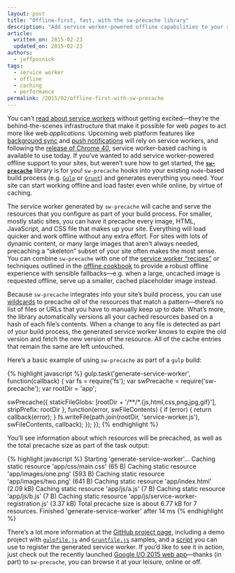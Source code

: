 ```yaml
---
layout: post
title: "Offline-first, fast, with the sw-precache library"
description: "Add service worker-powered offline capabilities to your site with the sw-precache library."
article:
  written_on: 2015-02-23
  updated_on: 2015-02-23
authors:
  - jeffposnick
tags:
  - service worker
  - offline
  - caching
  - performance
permalink: /2015/02/offline-first-with-sw-precache
---
```


You can’t [read about service workers](http://www.html5rocks.com/en/tutorials/service-worker/introduction/)
without getting excited—they’re the behind-the-scenes infrastructure that make
it possible for web <em>pages</em> to act more like web <em>applications</em>. Upcoming web platform features
like [background sync](https://www.chromestatus.com/feature/6170807885627392)
and [push notifications](https://www.chromestatus.com/feature/5416033485586432)
will rely on service workers, and following the
[release of Chrome 40](http://blog.chromium.org/2014/12/chrome-40-beta-powerful-offline-and.html),
service worker-based caching is available to use today. If you’ve wanted to add service worker-powered
offline support to your sites, but weren’t sure how to get started, the
<strong><code><a href="https://github.com/jeffposnick/sw-precache">sw-precache</a></code></strong>
library is for you! <code>sw-precache</code> hooks into your existing <code>node</code>-based build
process (e.g. <code><a href="http://gulpjs.com/">Gulp</a></code> or
<code><a href="http://gruntjs.com/">Grunt</a></code>) and generates everything you need.
Your site can start working offline and load faster even while online, by virtue of caching.

The service worker generated by <code>sw-precache</code> will cache and serve the resources that you
configure as part of your build process. For smaller, mostly static sites, you can have it precache
every image, HTML, JavaScript, and CSS file that makes up your site. Everything will
load quicker and work offline without any extra effort. For sites with lots of
dynamic content, or many large images that aren’t always needed, precaching a
“skeleton” subset of your site often makes the most sense. You can combine <code>sw-precache</code> with one
of the [service worker “recipes”](https://github.com/GoogleChrome/samples/tree/gh-pages/service-worker) or
techniques outlined in the [offline cookbook](http://jakearchibald.com/2014/offline-cookbook/) to provide a
robust offline experience with sensible fallbacks—e.g. when a
large, uncached image is requested offline, serve up a smaller, cached
placeholder image instead.

Because <code>sw-precache</code> integrates into your site’s build process, you can use
[wildcards](https://github.com/isaacs/node-glob) to precache <em>all</em> of the resources that match a
pattern—there’s no list of files or URLs that
you have to manually keep up to date. What’s more, the library automatically
versions all your cached resources based on a hash of each file’s contents.
When a change to any file is detected as part of your build process, the
generated service worker knows to expire the old version and fetch the new
version of the resource. All of the cache entries that remain the same are
left untouched.

Here’s a basic example of using <code>sw-precache</code> as part of a <code>gulp</code> build:

{% highlight javascript %}
gulp.task('generate-service-worker', function(callback) {
  var fs = require('fs');
  var swPrecache = require('sw-precache');
  var rootDir = 'app';

  swPrecache({
    staticFileGlobs: [rootDir + '/**/*.{js,html,css,png,jpg,gif}'],
    stripPrefix: rootDir
  }, function(error, swFileContents) {
    if (error) {
      return callback(error);
    }
    fs.writeFile(path.join(rootDir, 'service-worker.js'), swFileContents, callback);
  });
});
{% endhighlight %}

You’ll see information about which resources will be precached, as well as the
total precache size as part of the task output:

{% highlight javascript %}
Starting 'generate-service-worker'...
Caching static resource 'app/css/main.css' (65 B)
Caching static resource 'app/images/one.png' (593 B)
Caching static resource 'app/images/two.png' (641 B)
Caching static resource 'app/index.html' (2.09 kB)
Caching static resource 'app/js/a.js' (7 B)
Caching static resource 'app/js/b.js' (7 B)
Caching static resource 'app/js/service-worker-registration.js' (3.37 kB)
Total precache size is about 6.77 kB for 7 resources.
Finished 'generate-service-worker' after 14 ms
{% endhighlight %}

There’s a lot more information at the
[GitHub project page](https://github.com/jeffposnick/sw-precache), including a demo project with
<code><a href="https://github.com/jeffposnick/sw-precache/blob/master/demo/gulpfile.js">gulpfile.js</a></code> and
<code><a href="https://github.com/jeffposnick/sw-precache/blob/master/demo/Gruntfile.js">Gruntfile.js</a></code>
samples, and a
[script](https://github.com/jeffposnick/sw-precache/blob/master/demo/app/js/service-worker-registration.js)
you can use to register the generated service worker. If you’d like to see it
in action, just check out the recently launched
[Google I/O 2015 web app](https://events.google.com/io2015/)—thanks (in part) to
<code>sw-precache</code>, you can browse it at your leisure, online or off.
